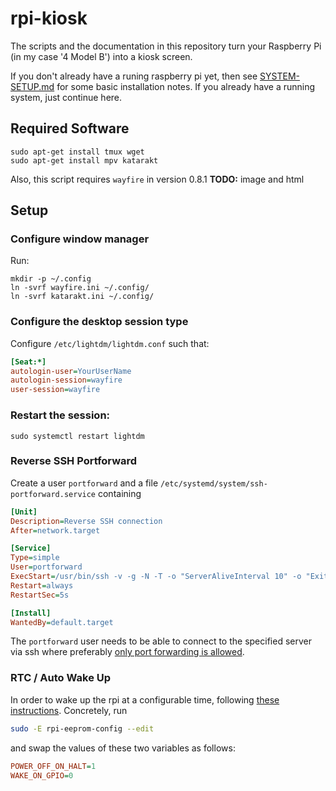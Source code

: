 # rpi-kiosk

The scripts and the documentation in this repository turn your Raspberry Pi (in
my case '4 Model B') into a kiosk screen.

If you don't already have a runing raspberry pi yet, then see
[SYSTEM-SETUP.md](SYSTEM-SETUP.md) for some basic installation notes. If you
already have a running system, just continue here.

## Required Software

```
sudo apt-get install tmux wget
sudo apt-get install mpv katarakt
```
Also, this script requires `wayfire` in version 0.8.1
**TODO:** image and html

## Setup

### Configure window manager

Run:
```
mkdir -p ~/.config
ln -svrf wayfire.ini ~/.config/
ln -svrf katarakt.ini ~/.config/
```
### Configure the desktop session type
Configure `/etc/lightdm/lightdm.conf` such that:
```ini
[Seat:*]
autologin-user=YourUserName
autologin-session=wayfire
user-session=wayfire
```

### Restart the session:
```
sudo systemctl restart lightdm
```


### Reverse SSH Portforward
Create a user `portforward` and a file `/etc/systemd/system/ssh-portforward.service` containing
```ini
[Unit]
Description=Reverse SSH connection
After=network.target

[Service]
Type=simple
User=portforward
ExecStart=/usr/bin/ssh -v -g -N -T -o "ServerAliveInterval 10" -o "ExitOnForwardFailure yes" -R 10022:localhost:22 portforward@some-public-server.org
Restart=always
RestartSec=5s

[Install]
WantedBy=default.target
```
The `portforward` user needs to be able to connect to the specified server via ssh where preferably [only port forwarding is allowed](https://askubuntu.com/a/50000/547950).


### RTC / Auto Wake Up

In order to wake up the rpi at a configurable time, following
[these instructions](https://www.raspberrypi.com/documentation/computers/raspberry-pi.html#real-time-clock-rtc). Concretely, run
```bash
sudo -E rpi-eeprom-config --edit
```
and swap the values of these two variables as follows:
```ini
POWER_OFF_ON_HALT=1
WAKE_ON_GPIO=0
```

